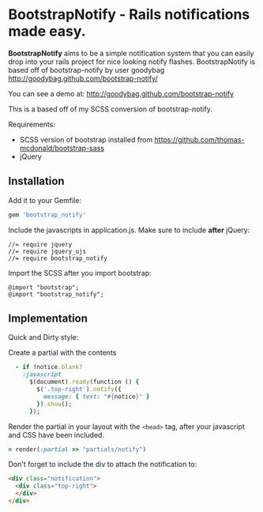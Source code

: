# BootstrapNotify - Rails notifications made easy.

**BootstrapNotify** aims to be a simple notification system that you can easily drop into your rails project for nice looking notify flashes. 
BootstrapNotify is based off of bootstrap-notify by user goodybag http://goodybag.github.com/bootstrap-notify/

You can see a demo at:
http://goodybag.github.com/bootstrap-notify

This is a based off of my SCSS conversion of bootstrap-notify.

Requirements: 
* SCSS version of bootstrap installed from https://github.com/thomas-mcdonald/bootstrap-sass
* jQuery

## Installation

Add it to your Gemfile:

```ruby
gem 'bootstrap_notify'
```

Include the javascripts in application.js. Make sure to include **after** jQuery:

```
//= require jquery
//= require jquery_ujs
//= require bootstrap_notify
```

Import the SCSS after you import bootstrap:

```
@import "bootstrap";
@import "bootstrap_notify";
```

## Implementation

Quick and Dirty style:

Create a partial with the contents

```ruby
  - if !notice.blank?
    :javascript
      $(document).ready(function () {
        $('.top-right').notify({
          message: { text: "#{notice}" }
        }).show();
      });
```
Render the partial in your layout with the `<head>` tag, after your javascript and CSS have been included.

```ruby
= render(:partial => "partials/notify")
```

Don't forget to include the div to attach the notification to:
```html
<div class="notification">
  <div class="top-right">
  </div>
</div>
```
